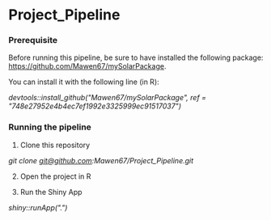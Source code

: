 # Project_Pipeline

### Prerequisite

Before running this pipeline, be sure to have installed the following package: https://github.com/Mawen67/mySolarPackage.

You can install it with the following line (in R): 

*devtools::install_github("Mawen67/mySolarPackage", ref = "748e27952e4b4ec7ef1992e3325999ec91517037")*

### Running the pipeline

1. Clone this repository

*git clone git@github.com:Mawen67/Project_Pipeline.git*

2. Open the project in R

3. Run the Shiny App

*shiny::runApp(".")*
